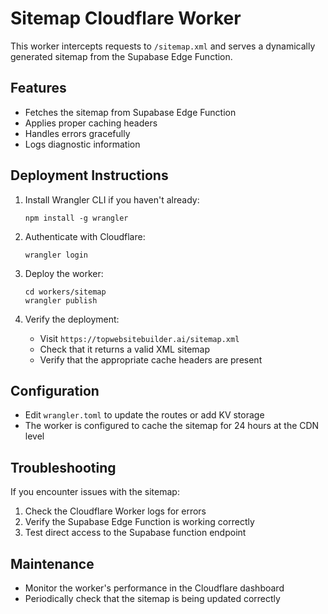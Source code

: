 # Sitemap Cloudflare Worker

This worker intercepts requests to `/sitemap.xml` and serves a dynamically generated sitemap from the Supabase Edge Function.

## Features

- Fetches the sitemap from Supabase Edge Function
- Applies proper caching headers
- Handles errors gracefully
- Logs diagnostic information

## Deployment Instructions

1. Install Wrangler CLI if you haven't already:
   ```
   npm install -g wrangler
   ```

2. Authenticate with Cloudflare:
   ```
   wrangler login
   ```

3. Deploy the worker:
   ```
   cd workers/sitemap
   wrangler publish
   ```

4. Verify the deployment:
   - Visit `https://topwebsitebuilder.ai/sitemap.xml`
   - Check that it returns a valid XML sitemap
   - Verify that the appropriate cache headers are present

## Configuration

- Edit `wrangler.toml` to update the routes or add KV storage
- The worker is configured to cache the sitemap for 24 hours at the CDN level

## Troubleshooting

If you encounter issues with the sitemap:

1. Check the Cloudflare Worker logs for errors
2. Verify the Supabase Edge Function is working correctly
3. Test direct access to the Supabase function endpoint

## Maintenance

- Monitor the worker's performance in the Cloudflare dashboard
- Periodically check that the sitemap is being updated correctly
